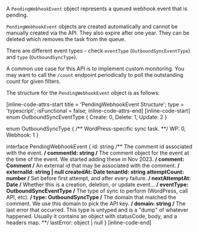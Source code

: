 A `PendingWebhookEvent` object represents a queued webhook event that is pending.

`PendingWebhookEvent` objects are created automatically and cannot be manually created via the API. They also expire after one year.
They can be deleted which removes the task from the queue.

There are different event types - check `eventType` (`OutboundSyncEventType`) and `type` (`OutboundSyncType`).

A common use case for this API is to implement custom monitoring. You may want to call the `/count` endpoint periodically
to poll the outstanding count for given filters.

The structure for the `PendingWebhookEvent` object is as follows:

[inline-code-attrs-start title = 'PendingWebhookEvent Structure'; type = 'typescript'; isFunctional = false; inline-code-attrs-end]
[inline-code-start]
enum OutboundSyncEventType {
    Create: 0,
    Delete: 1,
    Update: 2
}

enum OutboundSyncType {
    /** WordPress-specific sync task. **/
    WP: 0,
    Webhook: 1
}

interface PendingWebhookEvent {
    id: string
    /** The comment id associated with the event. **/
    commentId: string
    /** The comment object for the event at the time of the event. We started adding these in Nov 2023. **/
    comment: Comment
    /** An external id that may be associated with the comment. **/
    externalId: string | null
    createdAt: Date
    tenantId: string
    attemptCount: number
    /** Set before first attempt, and after every failure. **/
    nextAttemptAt: Date
    /** Whether this is a creation, deletion, or update event... **/
    eventType: OutboundSyncEventType
    /** The type of sync to perform (WordPress, call API, etc). **/
    type: OutboundSyncType
    /** The domain that matched the comment. We use this domain to pick the API key. **/
    domain: string
    /** The last error that occurred. This type is untyped and is a "dump" of whatever happened. Usually it contains an object with statusCode, body, and a headers map. **/
    lastError: object | null
}
[inline-code-end]
